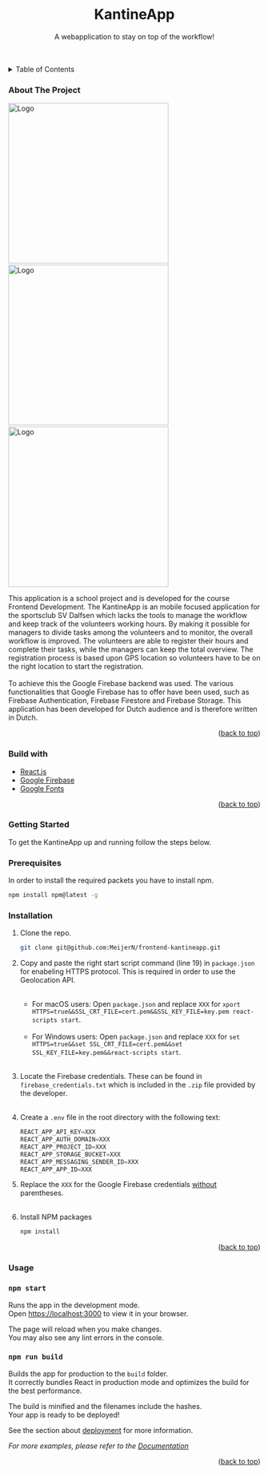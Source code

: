 <div id="top"></div>
<!--
*** Thanks for checking out the Best-README-Template. If you have a suggestion
*** that would make this better, please fork the repo and create a pull request
*** or simply open an issue with the tag "enhancement".
*** Don't forget to give the project a star!
*** Thanks again! Now go create something AMAZING! :D
-->



<!-- PROJECT SHIELDS -->
<!--
*** I'm using markdown "reference style" links for readability.
*** Reference links are enclosed in brackets [ ] instead of parentheses ( ).
*** See the bottom of this document for the declaration of the reference variables
*** for contributors-url, forks-url, etc. This is an optional, concise syntax you may use.
*** https://www.markdownguide.org/basic-syntax/#reference-style-links
-->




<!-- PROJECT LOGO -->
<br />
<div align="center">
  <a href="https://github.com/github_username/repo_name">
  </a>

<h1 align="center">KantineApp</h1>

  <p align="center">
    A webapplication to stay on top of the workflow!
    <br />
    <br />
    <br />
  </p>
</div>



<!-- TABLE OF CONTENTS -->
<details>
  <summary>Table of Contents</summary>
  <ol>
    <li>
      <a href="#About-The-Project">About The Project</a>
      <ul>
        <li><a href="#Built-with">Built With</a></li>
      </ul>
    </li>
    <li>
      <a href="#Getting-Started">Getting Started</a>
      <ul>
        <li><a href="#Prerequisites">Prerequisites</a></li>
        <li><a href="#Installation">Installation</a></li>
      </ul>
    </li>
    <li><a href="#Usage">Usage</a></li>
  </ol>
club vrijwilligers</details>



<!-- ABOUT THE PROJECT -->

### About The Project

<img src="screenshot_tasks.jpg" alt="Logo" width="320"> &nbsp;&nbsp; <img src="screenshot_menu.jpg" alt="Logo" width="320"> &nbsp;&nbsp; <img src="screenshot_time_registration.png" alt="Logo" width="320">

This application is a school project and is developed for the course Frontend Development. The KantineApp is an mobile
focused application for the sportsclub SV Dalfsen which lacks the tools to manage the workflow and keep track of the
volunteers working hours. By making it possible for managers to divide tasks among the volunteers and to monitor, the
overall workflow is improved. The volunteers are able to register their hours and complete their tasks, while the
managers can keep the total overview. The registration process is based upon GPS location so volunteers have to be on
the right location to start the registration.
<br><br>
To achieve this the Google Firebase backend was used. The various functionalities that Google Firebase has to offer have
been used, such as Firebase Authentication, Firebase Firestore and Firebase Storage. This application has been developed
for Dutch audience and is therefore written in Dutch.


<p align="right">(<a href="#top">back to top</a>)</p>

### Build with

* [React.js](https://reactjs.org/)
* [Google Firebase](https://firebase.google.com/)
* [Google Fonts](https://fonts.google.com/)

<p align="right">(<a href="#top">back to top</a>)</p>



<!-- GETTING STARTED -->

### Getting Started

To get the KantineApp up and running follow the steps below.

### Prerequisites

In order to install the required packets you have to install npm.

  ```sh
  npm install npm@latest -g
  ```

### Installation

1. Clone the repo.
   ```sh
   git clone git@github.com:MeijerN/frontend-kantineapp.git
   ```

2. Copy and paste the right start script command (line 19) in `package.json` for enabeling HTTPS protocol. This is
   required in order to use the Geolocation API.<br><br>
    - For macOS users: Open `package.json` and replace `XXX`
      for `xport HTTPS=true&&SSL_CRT_FILE=cert.pem&&SSL_KEY_FILE=key.pem react-scripts start`.<br><br>
    - For Windows users: Open `package.json` and replace `XXX`
      for `set HTTPS=true&&set SSL_CRT_FILE=cert.pem&&set SSL_KEY_FILE=key.pem&&react-scripts start`.<br><br>

3. Locate the Firebase credentials. These can be found in `firebase_credentials.txt` which is included in the `.zip`
   file provided by the developer.<br><br>

4. Create a `.env` file in the root directory with the following text:
    ```js
    REACT_APP_API_KEY=XXX
    REACT_APP_AUTH_DOMAIN=XXX
    REACT_APP_PROJECT_ID=XXX
    REACT_APP_STORAGE_BUCKET=XXX
    REACT_APP_MESSAGING_SENDER_ID=XXX
    REACT_APP_APP_ID=XXX
   ```
5. Replace the `XXX` for the Google Firebase credentials <u>without</u> parentheses.<br><br>

6. Install NPM packages
   ```sh
   npm install
   ```

<p align="right">(<a href="#top">back to top</a>)</p>



<!-- USAGE EXAMPLES -->

### Usage

### `npm start`

Runs the app in the development mode.\
Open [https://localhost:3000](http://localhost:3000) to view it in your browser.

The page will reload when you make changes.\
You may also see any lint errors in the console.

### `npm run build`

Builds the app for production to the `build` folder.\
It correctly bundles React in production mode and optimizes the build for the best performance.

The build is minified and the filenames include the hashes.\
Your app is ready to be deployed!

See the section about [deployment](https://facebook.github.io/create-react-app/docs/deployment) for more information.

_For more examples, please refer to the [Documentation](https://example.com)_

<p align="right">(<a href="#top">back to top</a>)</p>

